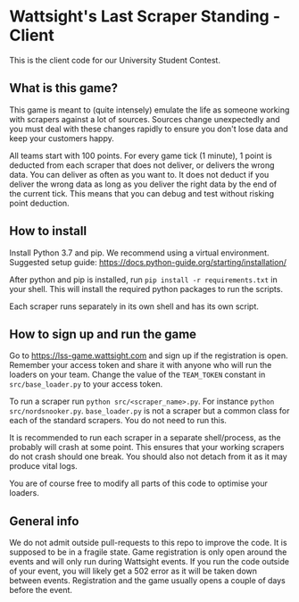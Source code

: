 # Wattsight's Last Scraper Standing - Client

This is the client code for our University Student Contest.

## What is this game?
This game is meant to (quite intensely) emulate the life as someone working with scrapers against a lot of sources.
Sources change unexpectedly and you must deal with these changes rapidly to ensure you don't lose data and keep your customers happy.

All teams start with 100 points. For every game tick (1 minute), 1 point is deducted from each scraper that does not deliver, or delivers the wrong data.
You can deliver as often as you want to. It does not deduct if you deliver the wrong data as long as you deliver the right data by the end of the current tick.
This means that you can debug and test without risking point deduction.

## How to install
Install Python 3.7 and pip.
We recommend using a virtual environment.
Suggested setup guide: https://docs.python-guide.org/starting/installation/

After python and pip is installed, run `pip install -r requirements.txt` in your shell.
This will install the required python packages to run the scripts.

Each scraper runs separately in its own shell and has its own script.

## How to sign up and run the game

Go to https://lss-game.wattsight.com and sign up if the registration is open.
Remember your access token and share it with anyone who will run the loaders on your team.
Change the value of the `TEAM_TOKEN` constant in `src/base_loader.py` to your access token.

To run a scraper run `python src/<scraper_name>.py`. For instance `python src/nordsnooker.py`.
`base_loader.py` is not a scraper but a common class for each of the standard scrapers. You do not need to run this.

It is recommended to run each scraper in a separate shell/process, as the probably will crash at some point.
This ensures that your working scrapers do not crash should one break.
You should also not detach from it as it may produce vital logs.

You are of course free to modify all parts of this code to optimise your loaders.

## General info
We do not admit outside pull-requests to this repo to improve the code. It is supposed to be in a fragile state.
Game registration is only open around the events and will only run during Wattsight events.
If you run the code outside of your event, you will likely get a 502 error as it will be taken down between events.
Registration and the game usually opens a couple of days before the event.
